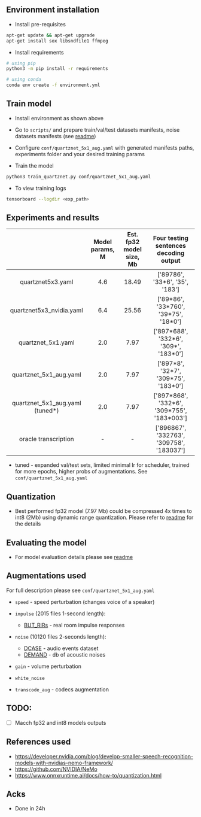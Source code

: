 
## Environment installation

* Install pre-requisites
```bash
apt-get update && apt-get upgrade
apt-get install sox libsndfile1 ffmpeg
```

* Install requirements
```bash
# using pip
python3 -m pip install -r requirements

# using conda
conda env create -f environment.yml
```


## Train model
* Install environment as shown above

* Go to `scripts/` and prepare train/val/test datasets manifests, noise datasets manifests (see [readme](scripts/readme.md))

* Configure `conf/quartznet_5x1_aug.yaml` with generated manifests paths, experiments folder and your desired training params

* Train the model
```bash
python3 train_quartznet.py conf/quartznet_5x1_aug.yaml
```

* To view training logs
```bash
tensorboard --logdir <exp_path>
```


## Experiments and results

|                                 | Model params, M | Est. fp32 model size, Mb |   Four testing sentences decoding output   |
|:-------------------------------:|:---------------:|:------------------------:|:------------------------------------------:|
|        quartznet5x3.yaml        |       4.6       |           18.49          |       ['89786', '33\*6', '35', '183']       |
|     quartznet5x3_nvidia.yaml    |       6.4       |           25.56          |    ['89\*86', '33\*760', '39\*75', '18\*0']    |
|        quartznet_5x1.yaml       |       2.0       |           7.97           |    ['897\*688', '332\*6', '309\*', '183\*0']   |
|      quartznet_5x1_aug.yaml     |       2.0       |           7.97           |    ['897\*8', '32\*7', '309\*75', '183\*0']    |
| quartznet_5x1_aug.yaml (tuned*) |       2.0       |           7.97           | ['897\*868', '332\*6', '309\*755', '183\*003'] |
|       oracle transcription      |        -        |             -            |  ['896867', '332763', '309758', '183037']  |

* tuned - expanded val/test sets, limited minimal lr for scheduler, trained for more epochs, higher probs of augmentations. See `conf/quartznet_5x1_aug.yaml`


## Quantization

* Best performed fp32 model (7.97 Mb) could be compressed 4x times to int8 (2Mb) using dynamic range quantization. Please refer to [readme](quantization/readme.md) for the details


## Evaluating the model

* For model evaluation details please see [readme](evaluation/readme.md)


## Augmentations used
For full description please see `conf/quartznet_5x1_aug.yaml`

* `speed` - speed perturbation (changes voice of a speaker)

* `impulse` (2015 files 1-second length):
    * [BUT_RIRs](https://speech.fit.vutbr.cz/software/but-speech-fit-reverb-database) - real room impulse responses

* `noise` (10120 files 2-seconds length):
    * [DCASE](http://dcase.community/challenge2017/task-sound-event-detection-in-real-life-audio) - audio events dataset
    * [DEMAND](https://zenodo.org/record/1227121#.YOCiOzpRVH4) - db of acoustic noises

* `gain` - volume perturbation

* `white_noise`

* `transcode_aug` - codecs augmentation 


## TODO:
- [ ] Macch fp32 and int8 models outputs


## References used
* https://developer.nvidia.com/blog/develop-smaller-speech-recognition-models-with-nvidias-nemo-framework/
* https://github.com/NVIDIA/NeMo
* https://www.onnxruntime.ai/docs/how-to/quantization.html


## Acks
* Done in 24h